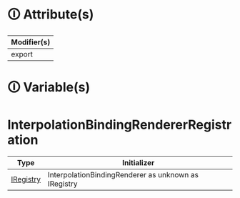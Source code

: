 # &#128712; Attribute(s)

| Modifier(s)                            |
|----------------------------------------|
| export |

# &#128712; Variable(s)

# InterpolationBindingRendererRegistration

| Type                        | Initializer                       |
|-----------------------------|-----------------------------------|
| [IRegistry](https://hamedfathi.gitbook.io/aurelia-2-doc-api/kernel/interface/di/iregistry) | InterpolationBindingRenderer as unknown as IRegistry |